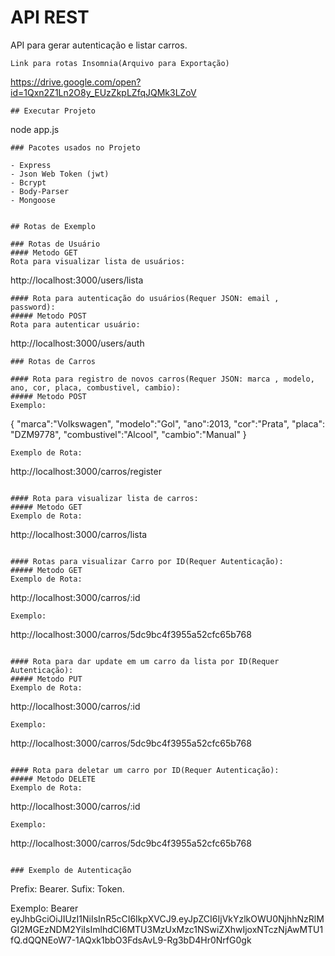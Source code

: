 # API REST
API para gerar autenticação e listar carros.

```
Link para rotas Insomnia(Arquivo para Exportação)
```
https://drive.google.com/open?id=1Qxn2Z1Ln2O8y_EUzZkpLZfqJQMk3LZoV
```
## Executar Projeto
```
node app.js
```
### Pacotes usados no Projeto

- Express
- Json Web Token (jwt)
- Bcrypt
- Body-Parser
- Mongoose


## Rotas de Exemplo

### Rotas de Usuário
#### Metodo GET
Rota para visualizar lista de usuários:
```
http://localhost:3000/users/lista
```
#### Rota para autenticação do usuários(Requer JSON: email , password):
##### Metodo POST
Rota para autenticar usuário:
```
http://localhost:3000/users/auth
```
### Rotas de Carros

#### Rota para registro de novos carros(Requer JSON: marca , modelo, ano, cor, placa, combustivel, cambio):
##### Metodo POST
Exemplo:
```
{
	"marca":"Volkswagen",
	"modelo":"Gol",
	"ano":2013,
	"cor":"Prata",
	"placa": "DZM9778",
	"combustivel":"Alcool",
	"cambio":"Manual"
}
```
Exemplo de Rota:
```
http://localhost:3000/carros/register
```

#### Rota para visualizar lista de carros:
##### Metodo GET
Exemplo de Rota:
```
http://localhost:3000/carros/lista
```

#### Rotas para visualizar Carro por ID(Requer Autenticação):
##### Metodo GET
Exemplo de Rota:
```
http://localhost:3000/carros/:id
```
Exemplo:
```
http://localhost:3000/carros/5dc9bc4f3955a52cfc65b768
```

#### Rota para dar update em um carro da lista por ID(Requer Autenticação):
##### Metodo PUT
Exemplo de Rota:
```
http://localhost:3000/carros/:id
```
Exemplo:
```
http://localhost:3000/carros/5dc9bc4f3955a52cfc65b768
```

#### Rota para deletar um carro por ID(Requer Autenticação):
##### Metodo DELETE
Exemplo de Rota:
```
http://localhost:3000/carros/:id
```
Exemplo:
```
http://localhost:3000/carros/5dc9bc4f3955a52cfc65b768
```

### Exemplo de Autenticação
```
Prefix: Bearer.
Sufix: Token.

Exemplo: Bearer eyJhbGciOiJIUzI1NiIsInR5cCI6IkpXVCJ9.eyJpZCI6IjVkYzlkOWU0NjhhNzRlMGI2MGEzNDM2YiIsImlhdCI6MTU3MzUxMzc1NSwiZXhwIjoxNTczNjAwMTU1fQ.dQQNEoW7-1AQxk1bbO3FdsAvL9-Rg3bD4Hr0NrfG0gk
```